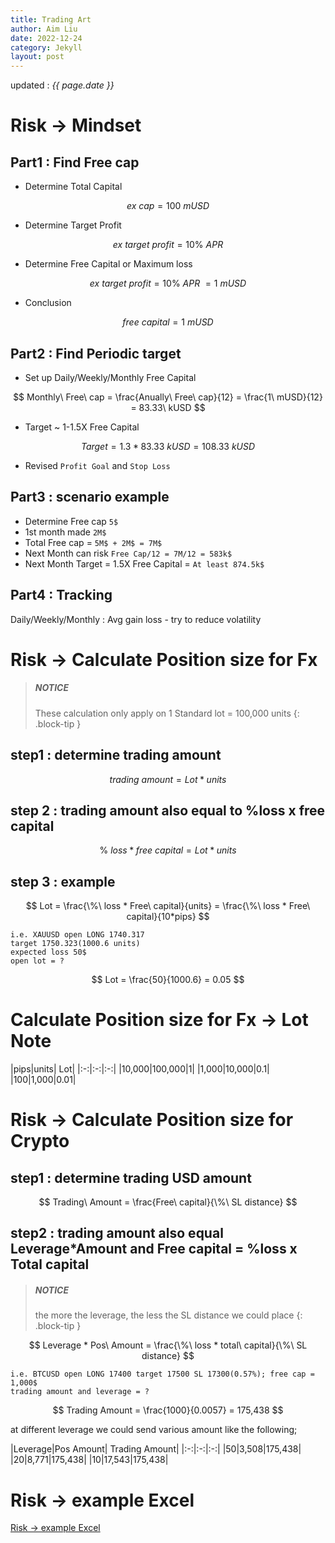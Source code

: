 ```yaml
---
title: Trading Art
author: Aim Liu
date: 2022-12-24
category: Jekyll
layout: post
---
```

updated : _{{ page.date }}_

# Risk -> Mindset

## Part1 : Find Free cap
 - Determine Total Capital

$$
ex\ cap = 100\ mUSD
$$

 - Determine Target Profit 

$$
ex\ target\ profit = 10\%\ APR
$$

 - Determine Free Capital or Maximum loss 

$$
ex\ target\ profit = 10\%\ APR\ = 1\ mUSD
$$

 - Conclusion

$$
free\ capital = 1\ mUSD
$$

## Part2 : Find Periodic target

- Set up Daily/Weekly/Monthly Free Capital 

$$
Monthly\ Free\ cap = \frac{Anually\ Free\ cap}{12} = \frac{1\ mUSD}{12} = 83.33\ kUSD
$$

- Target ~ 1-1.5X Free Capital

$$
Target = 1.3*83.33\ kUSD= 108.33\ kUSD
$$

- Revised `Profit Goal` and `Stop Loss`

## Part3 : scenario example
- Determine Free cap `5$`
- 1st month made `2M$`
- Total Free cap = `5M$ + 2M$ = 7M$`
- Next Month can risk `Free Cap/12 = 7M/12 = 583k$`
- Next Month Target = 1.5X Free Capital = `At least 874.5k$`

## Part4 : Tracking
Daily/Weekly/Monthly : Avg gain loss - try to reduce volatility


# Risk -> Calculate Position size for Fx
> ##### NOTICE
> These calculation only apply on 1 Standard lot = 100,000 units
{: .block-tip }

## step1 : determine trading amount

$$
trading\ amount = Lot * units
$$

## step 2 : trading amount also equal to %loss x free capital

$$
\%\ loss * free\ capital = Lot * units
$$

## step 3 : example

$$
Lot = \frac{\%\ loss * Free\ capital}{units} = \frac{\%\ loss * Free\ capital}{10*pips}
$$

```
i.e. XAUUSD open LONG 1740.317 
target 1750.323(1000.6 units)
expected loss 50$
open lot = ?
```

$$
Lot = \frac{50}{1000.6} = 0.05
$$

# Calculate Position size for Fx -> Lot Note

<div class="table-wrapper" markdown="block">
|pips|units| Lot|
|:-:|:-:|:-:|
|10,000|100,000|1|
|1,000|10,000|0.1|
|100|1,000|0.01|
</div>

# Risk -> Calculate Position size for Crypto

## step1 : determine trading USD amount

$$
Trading\ Amount = \frac{Free\ capital}{\%\ SL distance}
$$

## step2 : trading amount also equal Leverage*Amount and Free capital = %loss x Total capital
> ##### NOTICE
> the more the leverage, the less the SL distance we could place
{: .block-tip }

$$
Leverage * Pos\ Amount = \frac{\%\ loss * total\  capital}{\%\ SL distance}
$$


```
i.e. BTCUSD open LONG 17400 target 17500 SL 17300(0.57%); free cap = 1,000$
trading amount and leverage = ?
```

$$
Trading Amount = \frac{1000}{0.0057} = 175,438
$$

at different leverage we could send various  amount like the following;

<div class="table-wrapper" markdown="block">
|Leverage|Pos Amount| Trading Amount|
|:-:|:-:|:-:|
|50|3,508|175,438|
|20|8,771|175,438|
|10|17,543|175,438|
</div>

# Risk -> example Excel
[Risk -> example Excel](https://ido-aim.github.io/paper/dist/20220902_FuturePositionSize/)
